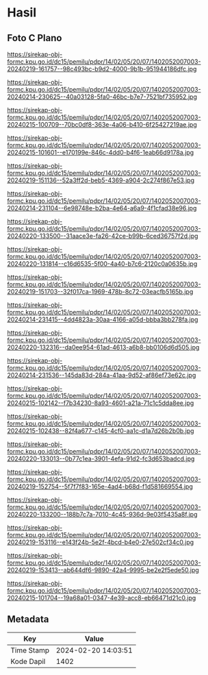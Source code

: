 # Hasil

## Foto C Plano

https://sirekap-obj-formc.kpu.go.id/dc15/pemilu/pdpr/14/02/05/20/07/1402052007003-20240219-161757--98c493bc-b9d2-4000-9b1b-951944186dfc.jpg

https://sirekap-obj-formc.kpu.go.id/dc15/pemilu/pdpr/14/02/05/20/07/1402052007003-20240214-230625--40a03128-5fa0-46bc-b7e7-7521bf735952.jpg

https://sirekap-obj-formc.kpu.go.id/dc15/pemilu/pdpr/14/02/05/20/07/1402052007003-20240215-100709--70bc0df8-363e-4a06-b410-6f25427219ae.jpg

https://sirekap-obj-formc.kpu.go.id/dc15/pemilu/pdpr/14/02/05/20/07/1402052007003-20240215-101601--e170199e-846c-4dd0-b4f6-1eab66d9178a.jpg

https://sirekap-obj-formc.kpu.go.id/dc15/pemilu/pdpr/14/02/05/20/07/1402052007003-20240219-151136--52a3ff2d-beb5-4369-a904-2c274f867e53.jpg

https://sirekap-obj-formc.kpu.go.id/dc15/pemilu/pdpr/14/02/05/20/07/1402052007003-20240214-231104--6e98748e-b2ba-4e64-a6a9-4f1cfad38e96.jpg

https://sirekap-obj-formc.kpu.go.id/dc15/pemilu/pdpr/14/02/05/20/07/1402052007003-20240220-133500--31aace3e-fa26-42ce-b99b-6ced36757f2d.jpg

https://sirekap-obj-formc.kpu.go.id/dc15/pemilu/pdpr/14/02/05/20/07/1402052007003-20240220-131814--c16d6535-5f00-4a40-b7c6-2120c0a0635b.jpg

https://sirekap-obj-formc.kpu.go.id/dc15/pemilu/pdpr/14/02/05/20/07/1402052007003-20240219-151703--32f017ca-1969-478b-8c72-03eacfb5165b.jpg

https://sirekap-obj-formc.kpu.go.id/dc15/pemilu/pdpr/14/02/05/20/07/1402052007003-20240214-231415--4dd4823a-30aa-4166-a05d-bbba3bb278fa.jpg

https://sirekap-obj-formc.kpu.go.id/dc15/pemilu/pdpr/14/02/05/20/07/1402052007003-20240220-132316--da0ee954-61ad-4613-a6b8-bb0106d6d505.jpg

https://sirekap-obj-formc.kpu.go.id/dc15/pemilu/pdpr/14/02/05/20/07/1402052007003-20240214-231536--145da83d-284a-41aa-9d52-af86ef73e62c.jpg

https://sirekap-obj-formc.kpu.go.id/dc15/pemilu/pdpr/14/02/05/20/07/1402052007003-20240215-102142--f7b34230-8a93-4601-a21a-71c1c5dda8ee.jpg

https://sirekap-obj-formc.kpu.go.id/dc15/pemilu/pdpr/14/02/05/20/07/1402052007003-20240215-102438--82f4a677-c145-4cf0-aa1c-d1a7d26b2b0b.jpg

https://sirekap-obj-formc.kpu.go.id/dc15/pemilu/pdpr/14/02/05/20/07/1402052007003-20240220-133013--0b77c1ea-3901-4efa-91d2-fc3d653badcd.jpg

https://sirekap-obj-formc.kpu.go.id/dc15/pemilu/pdpr/14/02/05/20/07/1402052007003-20240219-152754--5f7f7f83-165e-4ad4-b68d-f1d581669554.jpg

https://sirekap-obj-formc.kpu.go.id/dc15/pemilu/pdpr/14/02/05/20/07/1402052007003-20240220-133200--188b7c7a-7010-4c45-936d-9e03f5435a8f.jpg

https://sirekap-obj-formc.kpu.go.id/dc15/pemilu/pdpr/14/02/05/20/07/1402052007003-20240219-153116--e143f24b-5e2f-4bcd-b4e0-27e502cf34c0.jpg

https://sirekap-obj-formc.kpu.go.id/dc15/pemilu/pdpr/14/02/05/20/07/1402052007003-20240219-153413--ab644df6-9890-42a4-9995-be2e2f5ede50.jpg

https://sirekap-obj-formc.kpu.go.id/dc15/pemilu/pdpr/14/02/05/20/07/1402052007003-20240215-101704--19a68a01-0347-4e39-acc8-eb66471d21c0.jpg


## Metadata

| Key        | Value               |
| ---------- | ------------------- |
| Time Stamp | 2024-02-20 14:03:51 |
| Kode Dapil | 1402                |



